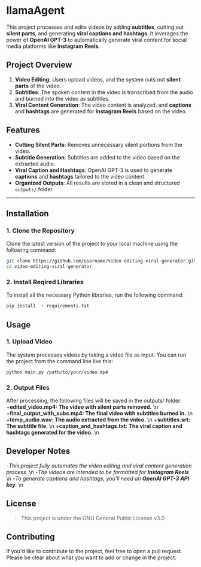 # llamaAgent

This project processes and edits videos by adding **subtitles**, cutting out **silent parts**, and generating **viral captions and hashtags**. It leverages the power of **OpenAI GPT-3** to automatically generate viral content for social media platforms like **Instagram Reels**.

## Project Overview

1. **Video Editing**: Users upload videos, and the system cuts out **silent parts** of the video.
2. **Subtitles**: The spoken content in the video is transcribed from the audio and burned into the video as subtitles.
3. **Viral Content Generation**: The video content is analyzed, and **captions** and **hashtags** are generated for **Instagram Reels** based on the video.

## Features

- **Cutting Silent Parts**: Removes unnecessary silent portions from the video.
- **Subtitle Generation**: Subtitles are added to the video based on the extracted audio.
- **Viral Caption and Hashtags**: OpenAI GPT-3 is used to generate **captions** and **hashtags** tailored to the video content.
- **Organized Outputs**: All results are stored in a clean and structured `outputs/` folder.

---

## Installation

### 1. Clone the Repository
Clone the latest version of the project to your local machine using the following command:

```bash
git clone https://github.com/username/video-editing-viral-generator.git
cd video-editing-viral-generator
```

### 2. Install Reqired Libraries
To install all the necessary Python libraries, run the following command:

```bash
pip install -r requirements.txt
```

## Usage

### 1. Upload Video
The system processes videos by taking a video file as input. You can run the project from the command line like this:

```bash
python main.py /path/to/your/video.mp4
```
### 2. Output Files
After processing, the following files will be saved in the outputs/ folder:
+**edited_video.mp4: The video with silent parts removed.** \n
+**final_output_with_subs.mp4: The final video with subtitles burned in.** \n
+**temp_audio.wav: The audio extracted from the video.** \n
+**subtitles.srt: The subtitle file.** \n
+**caption_and_hashtags.txt: The viral caption and hashtags generated for the video.** \n

## Developer Notes
-*This project fully automates the video editing and viral content generation process.* \n
-*The videos are intended to be formatted for **Instagram Reels*** \n
-*To generate captions and hashtags, you'll need an **OpenAI GPT-3 API key**.* \n

## License
> This project is under the GNU General Public License v3.0

## Contributing
If you'd like to contribute to the project, feel free to open a pull request. Please be clear about what you want to add or change in the project.
